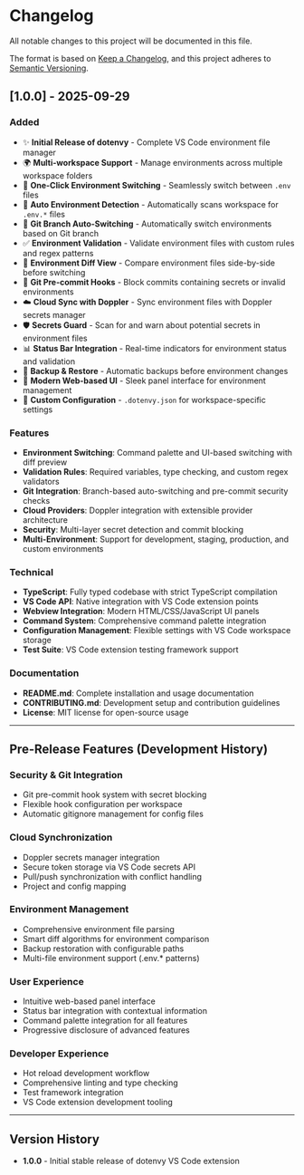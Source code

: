 # Changelog

All notable changes to this project will be documented in this file.

The format is based on [Keep a Changelog](https://keepachangelog.com/en/1.0.0/),
and this project adheres to [Semantic Versioning](https://semver.org/spec/v2.0.0.html).

## [1.0.0] - 2025-09-29

### Added
- ✨ **Initial Release of dotenvy** - Complete VS Code environment file manager
- 🌍 **Multi-workspace Support** - Manage environments across multiple workspace folders
- 🔄 **One-Click Environment Switching** - Seamlessly switch between `.env` files
- 📂 **Auto Environment Detection** - Automatically scans workspace for `.env.*` files
- 🌿 **Git Branch Auto-Switching** - Automatically switch environments based on Git branch
- ✅ **Environment Validation** - Validate environment files with custom rules and regex patterns
- 📄 **Environment Diff View** - Compare environment files side-by-side before switching
- 🔀 **Git Pre-commit Hooks** - Block commits containing secrets or invalid environments
- ☁️ **Cloud Sync with Doppler** - Sync environment files with Doppler secrets manager
- 🛡️ **Secrets Guard** - Scan for and warn about potential secrets in environment files
- 📊 **Status Bar Integration** - Real-time indicators for environment status and validation
- 💾 **Backup & Restore** - Automatic backups before environment changes
- 🎨 **Modern Web-based UI** - Sleek panel interface for environment management
- 🔧 **Custom Configuration** - `.dotenvy.json` for workspace-specific settings

### Features
- **Environment Switching**: Command palette and UI-based switching with diff preview
- **Validation Rules**: Required variables, type checking, and custom regex validators
- **Git Integration**: Branch-based auto-switching and pre-commit security checks
- **Cloud Providers**: Doppler integration with extensible provider architecture
- **Security**: Multi-layer secret detection and commit blocking
- **Multi-Environment**: Support for development, staging, production, and custom environments

### Technical
- **TypeScript**: Fully typed codebase with strict TypeScript compilation
- **VS Code API**: Native integration with VS Code extension points
- **Webview Integration**: Modern HTML/CSS/JavaScript UI panels
- **Command System**: Comprehensive command palette integration
- **Configuration Management**: Flexible settings with VS Code workspace storage
- **Test Suite**: VS Code extension testing framework support

### Documentation
- **README.md**: Complete installation and usage documentation
- **CONTRIBUTING.md**: Development setup and contribution guidelines
- **License**: MIT license for open-source usage

---

## Pre-Release Features (Development History)

### Security & Git Integration
- Git pre-commit hook system with secret blocking
- Flexible hook configuration per workspace
- Automatic gitignore management for config files

### Cloud Synchronization
- Doppler secrets manager integration
- Secure token storage via VS Code secrets API
- Pull/push synchronization with conflict handling
- Project and config mapping

### Environment Management
- Comprehensive environment file parsing
- Smart diff algorithms for environment comparison
- Backup restoration with configurable paths
- Multi-file environment support (.env.* patterns)

### User Experience
- Intuitive web-based panel interface
- Status bar integration with contextual information
- Command palette integration for all features
- Progressive disclosure of advanced features

### Developer Experience
- Hot reload development workflow
- Comprehensive linting and type checking
- Test framework integration
- VS Code extension development tooling

---

## Version History

- **1.0.0** - Initial stable release of dotenvy VS Code extension
